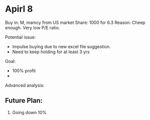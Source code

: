 # Apirl 8
Buy in: M, mamcy from US market
Share: 1000 for 6.3
Reason:
Cheep enough. Very low P/E ratio. 

Potential issue:
- Impulse buying due to new excel file suggestion.
- Need to keep holding for at least  3 yrs

Goal:
- 100%  profit
- 
Advanced analysis:

## Future Plan:
1. Going down 10% 

<!--stackedit_data:
eyJoaXN0b3J5IjpbMTIxMTg0Nzc5XX0=
-->